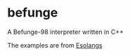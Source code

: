 # befunge
A Befunge-98 interpreter written in C++

The examples are from [Esolangs](https://esolangs.org/wiki/Befunge) 
